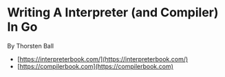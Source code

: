# Writing A Interpreter (and Compiler) In Go

By Thorsten Ball

- [https://interpreterbook.com/](https://interpreterbook.com/)
- [https://compilerbook.com](https://compilerbook.com)
